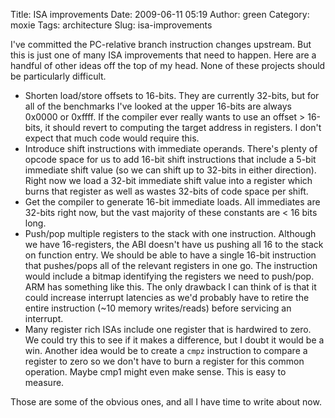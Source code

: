 Title: ISA improvements
Date: 2009-06-11 05:19
Author: green
Category: moxie
Tags: architecture
Slug: isa-improvements

I've committed the PC-relative branch instruction changes upstream. But
this is just one of many ISA improvements that need to happen. Here are
a handful of other ideas off the top of my head. None of these projects
should be particularly difficult.

-   Shorten load/store offsets to 16-bits. They are currently 32-bits,
    but for all of the benchmarks I've looked at the upper 16-bits are
    always 0x0000 or 0xffff. If the compiler ever really wants to use an
    offset > 16-bits, it should revert to computing the target address
    in registers. I don't expect that much code would require this.
-   Introduce shift instructions with immediate operands. There's plenty
    of opcode space for us to add 16-bit shift instructions that include
    a 5-bit immediate shift value (so we can shift up to 32-bits in
    either direction). Right now we load a 32-bit immediate shift value
    into a register which burns that register as well as wastes 32-bits
    of code space per shift.
-   Get the compiler to generate 16-bit immediate loads. All immediates
    are 32-bits right now, but the vast majority of these constants are
    < 16 bits long.
-   Push/pop multiple registers to the stack with one instruction.
    Although we have 16-registers, the ABI doesn't have us pushing all
    16 to the stack on function entry. We should be able to have a
    single 16-bit instruction that pushes/pops all of the relevant
    registers in one go. The instruction would include a bitmap
    identifying the registers we need to push/pop. ARM has something
    like this. The only drawback I can think of is that it could
    increase interrupt latencies as we'd probably have to retire the
    entire instruction (~10 memory writes/reads) before servicing an
    interrupt.
-   Many register rich ISAs include one register that is hardwired to
    zero. We could try this to see if it makes a difference, but I doubt
    it would be a win. Another idea would be to create a `cmpz`
    instruction to compare a register to zero so we don't have to burn a
    register for this common operation. Maybe cmp1 might even make
    sense. This is easy to measure.

Those are some of the obvious ones, and all I have time to write about
now.
